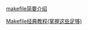 [makefile简要介绍](http://blog.csdn.net/liang13664759/article/details/1771246)

[Makefile经典教程(掌握这些足够)](http://blog.csdn.net/ruglcc/article/details/7814546/)
